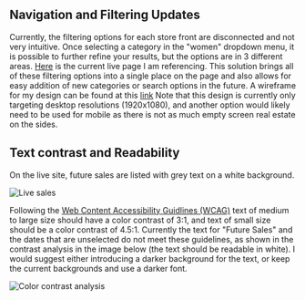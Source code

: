 ## Navigation and Filtering Updates ##

Currently, the filtering options for each store front are disconnected and not very intuitive. Once selecting a category in the "women" dropdown menu, it is possible to further refine your results, but the options are in 3 different areas. [Here](https://www.gilt.jp/looks?product.tags.key=women%20AND%20tops) is the current live page I am referencing.
This solution brings all of these filtering options into a single place on the page and also allows for easy addition of new categories or search options in the future. A wireframe for my design can be found at this [link](https://app.moqups.com/elanmajkrzak/xIWbSrsI6r/view)
Note that this design is currently only targeting desktop resolutions (1920x1080), and another option would likely need to be used for mobile as there is not as much empty screen real estate on the sides.

## Text contrast and Readability ##
On the live site, future sales are listed with grey text on a white background.

![Live sales](http://imgur.com/fTP99qV.png "Live future sales")

Following the [Web Content Accessibility Guidlines (WCAG)](https://www.w3.org/WAI/intro/wcag) text of medium to large size should have a color contrast of 3:1, and text of small size should be a color contrast of 4.5:1. Currently the text for "Future Sales" and the dates that are unselected do not meet these guidelines, as shown in the contrast analysis in the image below (the text should be readable in white). I would suggest either introducing a darker background for the text, or keep the current backgrounds and use a darker font.

![Color contrast analysis](http://imgur.com/ksLPZZx.png "4.5:1 Level AA WCAG color contrast analysis")